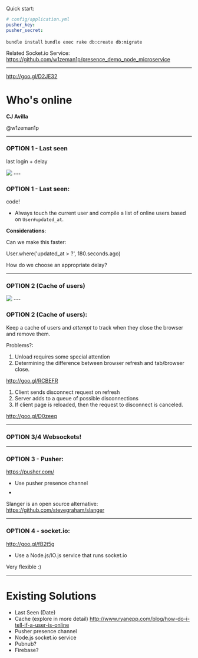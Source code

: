 Quick start:

```yml
# config/application.yml
pusher_key: 
pusher_secret: 
```

`bundle install`
`bundle exec rake db:create db:migrate`

Related Socket.io Service:
https://github.com/w1zeman1p/presence_demo_node_microservice

---

http://goo.gl/D2JE32

# Who's online

**CJ Avilla**

@w1zeman1p

---

### OPTION 1 - Last seen

last login + delay

<img src="http://www.curata.com/blog/wp-content/uploads/2015/01/web-traffic-meme.jpg">
---

### OPTION 1 - Last seen:

code!

+ Always touch the current user and
compile a list of online users based on `User#updated_at`.

**Considerations**: 

Can we make this faster:

User.where('updated_at > ?', 180.seconds.ago)

How do we choose an appropriate delay?

---

### OPTION 2 (Cache of users)
<img src="http://www.quickmeme.com/img/6f/6f959f1ae43f3f29bd3b0ff2cbe686c96f96c631c6e90f844c264e2b25691b25.jpg">
---

### OPTION 2 (Cache of users):

Keep a cache of users and _attempt_ to track when they close the browser and
remove them.

Problems?:

1. Unload requires some special attention
2. Determining the difference between browser refresh and tab/browser close.


http://goo.gl/RCBEFR

1. Client sends disconnect request on refresh
2. Server adds to a queue of possible disconnections
3. If client page is reloaded, then the request to disconnect is canceled.

http://goo.gl/D0zeeq

---

### OPTION 3/4 Websockets!

---

### OPTION 3 - Pusher:

https://pusher.com/

+ Use pusher presence channel
+ $$$$


Slanger is an open source alternative:
https://github.com/stevegraham/slanger

---

### OPTION 4 - socket.io:

http://goo.gl/fB2t5g

+ Use a Node.js/IO.js service that runs socket.io

Very flexible :)

---

# Existing Solutions
+ Last Seen (Date)
+ Cache (explore in more detail)
http://www.ryanepp.com/blog/how-do-i-tell-if-a-user-is-online
+ Pusher presence channel
+ Node.js socket.io service
+ Pubnub?
+ Firebase?

